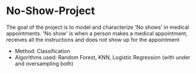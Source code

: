 # No-Show-Project

The goal of the project is to model and characterize 'No shows' in medical appointments. 'No show' is when a person makes a medical appointment, receives all the instructions and does not show up for the appointment

* Method: Classification
* Algorithms used: Random Forest, KNN, Logistic Regression (with under and oversampling both) 
